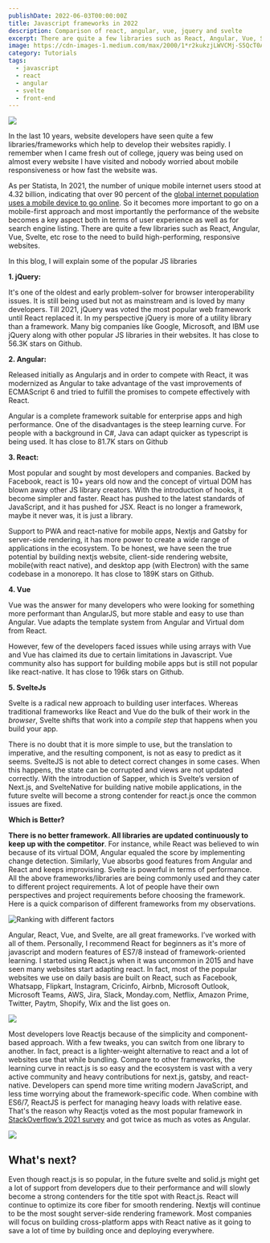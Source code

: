 ```yaml
---
publishDate: 2022-06-03T00:00:00Z
title: Javascript frameworks in 2022
description: Comparison of react, angular, vue, jquery and svelte
excerpt: There are quite a few libraries such as React, Angular, Vue, Svelte, etc rose to the need to build high-performing, responsive websites.In this blog, I will explain some of the popular JS libraries
image: https://cdn-images-1.medium.com/max/2000/1*r2kukzjLWVCMj-S5QcT0AQ.png
category: Tutorials
tags:
  - javascript
  - react
  - angular
  - svelte
  - front-end
---
```


![](https://cdn-images-1.medium.com/max/2000/1*r2kukzjLWVCMj-S5QcT0AQ.png)

In the last 10 years, website developers have seen quite a few libraries/frameworks which help to develop their websites rapidly. I remember when I came fresh out of college, jquery was being used on almost every website I have visited and nobody worried about mobile responsiveness or how fast the website was. <br/>

As per Statista, In 2021, the number of unique mobile internet users stood at 4.32 billion, indicating that over 90 percent of the [global internet population uses a mobile device to go online](https://www.statista.com/statistics/617136/digital-population-worldwide/). So it becomes more important to go on a mobile-first approach and most importantly the performance of the website becomes a key aspect both in terms of user experience as well as for search engine listing. There are quite a few libraries such as React, Angular, Vue, Svelte, etc rose to the need to build high-performing, responsive websites.

In this blog, I will explain some of the popular JS libraries
&nbsp;
&nbsp;

**1. jQuery:**

It's one of the oldest and early problem-solver for browser interoperability issues. It is still being used but not as mainstream and is loved by many developers. Till 2021, jQuery was voted the most popular web framework until React replaced it. In my perspective jQuery is more of a utility library than a framework. Many big companies like Google, Microsoft, and IBM use jQuery along with other popular JS libraries in their websites. It has close to 56.3K stars on Github.

**2. Angular:**

Released initially as Angularjs and in order to compete with React, it was modernized as Angular to take advantage of the vast improvements of ECMAScript 6 and tried to fulfill the promises to compete effectively with React.

Angular is a complete framework suitable for enterprise apps and high performance. One of the disadvantages is the steep learning curve. For people with a background in C#, Java can adapt quicker as typescript is being used. It has close to 81.7K stars on Github

**3. React:**

Most popular and sought by most developers and companies. Backed by Facebook, react is 10+ years old now and the concept of virtual DOM has blown away other JS library creators. With the introduction of hooks, it become simpler and faster. React has pushed to the latest standards of JavaScript, and it has pushed for JSX. React is no longer a framework, maybe it never was, it is just a library.

Support to PWA and react-native for mobile apps, Nextjs and Gatsby for server-side rendering, it has more power to create a wide range of applications in the ecosystem. To be honest, we have seen the true potential by building nextjs website, client-side rendering website, mobile(with react native), and desktop app (with Electron) with the same codebase in a monorepo. It has close to 189K stars on Github.

**4. Vue**

Vue was the answer for many developers who were looking for something more performant than AngularJS, but more stable and easy to use than Angular. Vue adapts the template system from Angular and Virtual dom from React.

However, few of the developers faced issues while using arrays with Vue and Vue has claimed its due to certain limitations in Javascript. Vue community also has support for building mobile apps but is still not popular like react-native. It has close to 196k stars on Github.

**5. SvelteJs**

Svelte is a radical new approach to building user interfaces. Whereas traditional frameworks like React and Vue do the bulk of their work in the _browser_, Svelte shifts that work into a _compile step_ that happens when you build your app.

There is no doubt that it is more simple to use, but the translation to imperative, and the resulting component, is not as easy to predict as it seems. SvelteJS is not able to detect correct changes in some cases. When this happens, the state can be corrupted and views are not updated correctly. With the introduction of Sapper, which is Svelte’s version of Next.js, and SvelteNative for building native mobile applications, in the future svelte will become a strong contender for react.js once the common issues are fixed.

**Which is Better?**

**There is no better framework. All libraries are updated continuously to keep up with the competitor**. For instance, while React was believed to win because of its virtual DOM, Angular equaled the score by implementing change detection. Similarly, Vue absorbs good features from Angular and React and keeps improvising. Svelte is powerful in terms of performance. All the above frameworks/libraries are being commonly used and they cater to different project requirements. A lot of people have their own perspectives and project requirements before choosing the framework. Here is a quick comparison of different frameworks from my observations.

![Ranking with different factors](https://cdn-images-1.medium.com/max/2136/1*VhLCX9E-ebYhZm0PTJ5Xeg.png)

Angular, React, Vue, and Svelte, are all great frameworks. I’ve worked with all of them. Personally, I recommend React for beginners as it's more of javascript and modern features of ES7/8 instead of framework-oriented learning. I started using React.js when it was uncommon in 2015 and have seen many websites start adapting react. In fact, most of the popular websites we use on daily basis are built on React, such as Facebook, Whatsapp, Flipkart, Instagram, Cricinfo, Airbnb, Microsoft Outlook, Microsoft Teams, AWS, Jira, Slack, Monday.com, Netflix, Amazon Prime, Twitter, Paytm, Shopify, Wix and the list goes on.

![](https://cdn-images-1.medium.com/max/2000/1*NIArafTyMpo-93DpH_NLMA.png)

Most developers love Reactjs because of the simplicity and component-based approach. With a few tweaks, you can switch from one library to another. In fact, preact is a lighter-weight alternative to react and a lot of websites use that while bundling. Compare to other frameworks, the learning curve in react.js is so easy and the ecosystem is vast with a very active community and heavy contributions for next.js, gatsby, and react-native. Developers can spend more time writing modern JavaScript, and less time worrying about the framework-specific code. When combine with ES6/7, ReactJS is perfect for managing heavy loads with relative ease. That's the reason why Reactjs voted as the most popular framework in [StackOverflow’s 2021 survey](https://insights.stackoverflow.com/survey/2021#most-popular-technologies-webframe) and got twice as much as votes as Angular.

![](https://cdn-images-1.medium.com/max/5224/1*Twa7KP-RK8N_CD_e7vV-zw.png)

## What's next?

Even though react.js is so popular, in the future svelte and solid.js might get a lot of support from developers due to their performance and will slowly become a strong contenders for the title spot with React.js. React will continue to optimize its core fiber for smooth rendering. Nextjs will continue to be the most sought server-side rendering framework. Most companies will focus on building cross-platform apps with React native as it going to save a lot of time by building once and deploying everywhere.
